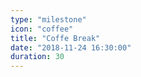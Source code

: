 ```yaml
---
type: "milestone"
icon: "coffee"
title: "Coffe Break"
date: "2018-11-24 16:30:00"
duration: 30
---
```

